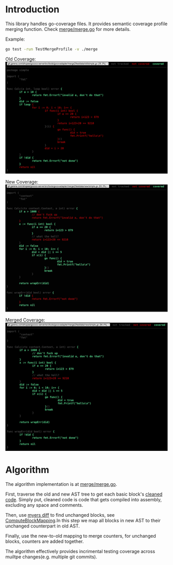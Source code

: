# Introduction
This library handles go-coverage files.
It provides semantic coverage profile merging function.
Check [merge/merge.go](merge/merge.go) for more details.

Example:
```bash
go test -run TestMergeProfile -v ./merge
```

Old Coverage:
![old](./img/go-coverage-old.jpg)

New Coverage:
![new](./img/go-coverage-new.jpg)

Merged Coverage:
![merged](./img/go-coverage-merged.jpg)

# Algorithm
The algorithm implementation is at [merge/merge.go](merge/merge.go).

First, traverse the old and new AST tree to get each basic block's [cleaned code](./code/clean.go). Simply put, cleaned code is code that gets compiled into assembly, excluding any space and comments.

Then, use [myers diff](./diff/myers/diff.go) to find unchanged blocks, see [ComputeBlockMapping](./diff/myers/map.go).In this step we map all blocks in new AST to their unchanged counterpart in old AST.

Finally, use the new-to-old mapping to merge counters, for unchanged blocks, counters are added together.

The algorithm effectively provides incrimental testing coverage across muiltpe changes(e.g. multiple git commits).